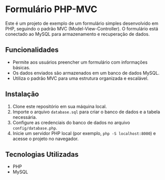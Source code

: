 # Formulário PHP-MVC

Este é um projeto de exemplo de um formulário simples desenvolvido em PHP, seguindo o padrão MVC (Model-View-Controller). O formulário está conectado ao MySQL para armazenamento e recuperação de dados.

## Funcionalidades

- Permite aos usuários preencher um formulário com informações básicas.
- Os dados enviados são armazenados em um banco de dados MySQL.
- Utiliza o padrão MVC para uma estrutura organizada e escalável.

## Instalação

1. Clone este repositório em sua máquina local.
2. Importe o arquivo `database.sql` para criar o banco de dados e a tabela necessária.
3. Configure as credenciais do banco de dados no arquivo `config/database.php`.
4. Inicie um servidor PHP local (por exemplo, `php -S localhost:8000`) e acesse o projeto no navegador.

## Tecnologias Utilizadas

- PHP
- MySQL

